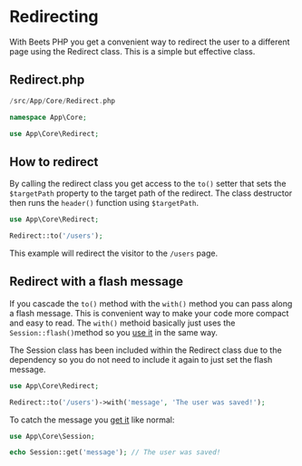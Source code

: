 # Redirecting

With Beets PHP you get a convenient way to redirect the user to a different page using the Redirect class. This is a simple but effective class.

## Redirect.php

```php title="Location"
/src/App/Core/Redirect.php
```

```php title="Namespace"
namespace App\Core;
```

```php title="Import"
use App\Core\Redirect;
```

## How to redirect

By calling the redirect class you get access to the `to()` setter that sets the `$targetPath` property to the target path of the redirect. The class destructor then runs the `header()` function using `$targetPath`.

```php
use App\Core\Redirect;

Redirect::to('/users');
```

This example will redirect the visitor to the `/users` page.

## Redirect with a flash message

If you cascade the `to()` method with the `with()` method you can pass along a flash message. This is convenient way to make your code more compact and easy to read. The `with()` methoid basically just uses the `Session::flash()`method so you [use it](./sessions.md/#set-a-flash-message) in the same way.

The Session class has been included within the Redirect class due to the dependency so you do not need to include it again to just set the flash message.

```php
use App\Core\Redirect;

Redirect::to('/users')->with('message', 'The user was saved!');
```

To catch the message you [get it](./sessions.md#get-the-flash-message) like normal:

```php title=".../users"
use App\Core\Session;

echo Session::get('message'); // The user was saved!
```